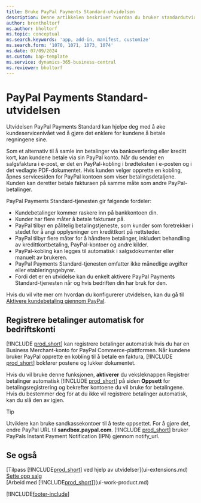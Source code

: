 ```yaml
---
title: Bruke PayPal Payments Standard-utvidelsen
description: Denne artikkelen beskriver hvordan du bruker standardutvidelsen til å gjøre det mulig for kunder å betale med PayPal.
author: brentholtorf
ms.author: bholtorf
ms.topic: conceptual
ms.search.keywords: 'app, add-in, manifest, customize'
ms.search.form: '1070, 1071, 1073, 1074'
ms.date: 07/09/2024
ms.custom: bap-template
ms.service: dynamics-365-business-central
ms.reviewer: bholtorf
---
```

# <a name="the-paypal-payments-standard-extension"></a>PayPal Payments Standard-utvidelsen

Utvidelsen PayPal Payments Standard kan hjelpe deg med å øke kundeservicenivået ved å gjøre det enklere for kundene å betale regningene sine.

Som et alternativ til å samle inn betalinger via bankoverføring eller kreditt kort, kan kundene betale via sin PayPal konto. Når du sender en salgsfaktura i e-post, er det en PayPal-kobling i brødteksten i e-posten og i det vedlagte PDF-dokumentet. Hvis kunden velger opprette en kobling, åpnes servicesiden for PayPal kontoen som viser betalingsdetaljene. Kunden kan deretter betale fakturaen på samme måte som andre PayPal-betalinger.

PayPal Payments Standard-tjenesten gir følgende fordeler:

* Kundebetalinger kommer raskere inn på bankkontoen din.
* Kunder har flere måter å betale fakturaer på.
* PayPal tilbyr en pålitelig betalingstjeneste, som kunder som foretrekker i stedet for å angi opplysninger om kredittkort på nettsteder.
* PayPal tilbyr flere måter for å håndtere betalinger, inkludert behandling av kredittkortbetaling, PayPal-kontoer og andre kilder.
* PayPal-kobling kan legges til automatisk i salgsdokumenter eller manuelt av brukeren.
* PayPal Payments Standard-tjenesten omfatter ikke månedlige avgifter eller etableringsgebyrer.
* Fordi det er en utvidelse kan du enkelt aktivere PayPal Payments Standard-tjenesten når og hvis bedriften din har bruk for den.  

Hvis du vil vite mer om hvordan du konfigurerer utvidelsen, kan du gå til [Aktivere kundebetaling gjennom PayPal](sales-how-enable-payment-service-extensions.md).

## <a name="register-payments-automatically-for-business-accounts"></a>Registrere betalinger automatisk for bedriftskonti

[!INCLUDE [prod_short](includes/prod_short.md)] kan registrere betalinger automatisk hvis du har en Business Merchant-konto for PayPal Commerce-plattformen. Når kundene bruker PayPal opprette en kobling til å betale en faktura, [!INCLUDE [prod_short](includes/prod_short.md)]  bokfører postene og lukker dokumentet.

Hvis du vil bruke denne funksjonen, **aktiverer** du veksleknappen Registrer betalinger automatisk [!INCLUDE [prod_short](includes/prod_short.md)] på siden **Oppsett** for betalingsregistrering og bekrefter kontoene du vil bruke for betalingene. Hvis du bestemmer deg for at du ikke vil registrere betalinger automatisk, kan du slå den av igjen.

> [!TIP]
> Utviklere kan bruke sandkassekontoer til å teste oppsettet. For å gjøre det, endre PayPal URL til **sandbox.paypal.com**. [!INCLUDE [prod_short](includes/prod_short.md)] bruker PayPals Instant Payment Notification (IPN) gjennom notify_url.

## <a name="see-also"></a>Se også

[Tilpass [!INCLUDE[prod_short](includes/prod_short.md)] ved hjelp av utvidelser](ui-extensions.md)  
[Sette opp salg](sales-setup-sales.md)  
[Arbeid med [!INCLUDE[prod_short](includes/prod_short.md)]](ui-work-product.md)  

[!INCLUDE[footer-include](includes/footer-banner.md)]
